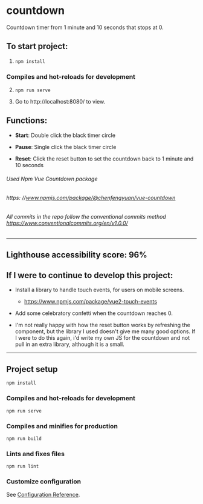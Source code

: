 # countdown
Countdown timer from 1 minute and 10 seconds that stops at 0.

## To start project:
1) ```npm install```

### Compiles and hot-reloads for development
2) ```npm run serve```

3) Go to http://localhost:8080/ to view.

## Functions:
- **Start**: Double click the black timer circle

- **Pause**: Single click the black timer circle

- **Reset**: Click the reset button to set the countdown back to 1 minute and 10 seconds

###### Used Npm Vue Countdown package
###### https: //www.npmjs.com/package/@chenfengyuan/vue-countdown
###### All commits in the repo follow the conventional commits method https://www.conventionalcommits.org/en/v1.0.0/

---
## Lighthouse accessibility score: 96%

## If I were to continue to develop this project: 
- Install a library to handle touch events, for users on mobile screens.
	- https://www.npmjs.com/package/vue2-touch-events
- Add some celebratory confetti when the countdown reaches 0.

- I'm not really happy with how the reset button works by refreshing the component, but the library I used doesn't give me many good options. If I were to do this again, i'd write my own JS for the countdown and not pull in an extra library, although it is a small.


---
## Project setup
```
npm install
```

### Compiles and hot-reloads for development
```
npm run serve
```

### Compiles and minifies for production
```
npm run build
```

### Lints and fixes files
```
npm run lint
```

### Customize configuration
See [Configuration Reference](https://cli.vuejs.org/config/).
